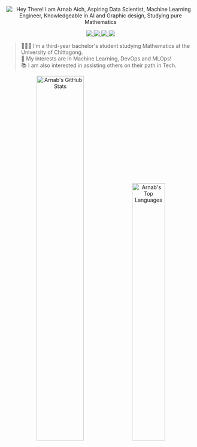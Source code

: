 <!-- Arnab Aich -->

<p align="center" height="300px">
  <img src="https://komarev.com/ghpvc/?username=Arnabtheaich&label=Profile%20views&color=0e75b6&style=for-the-badge" alt="Hey There! I am Arnab Aich, Aspiring Data Scientist, Machine Learning Engineer, Knowledgeable in AI and Graphic design, Studying pure Mathematics" />
<p/>

<p align="center">
  <a href="https://linkedin.com/in/arnabtheaich">
    <img src="https://img.shields.io/badge/LinkedIn-blue?style=for-the-badge&logo=linkedin"/>
  </a>
  <a href="mailto:your@email.com">
    <img src="https://img.shields.io/badge/Gmail-red?style=for-the-badge&logo=gmail"/>
  </a>
  <a href="https://twitter.com/yourhandle">
    <img src="https://img.shields.io/badge/Twitter-black?style=for-the-badge&logo=twitter"/>
  </a>
  <a href="https://arnabtheaich.hashnode.dev">
    <img src="https://img.shields.io/badge/Blog-111111?style=for-the-badge&logo=hashnode"/>
  </a>
</p>

> 👨🏻‍💻 I’m a third-year bachelor's student studying Mathematics at the University of Chittagong.  
> 🔬 My interests are in Machine Learning, DevOps and MLOps!  
> 📚 I am also interested in assisting others on their path in Tech.

<div align="center">

<img src="https://github-readme-stats.vercel.app/api?username=Arnabtheaich&show_icons=true&theme=transparent" alt="Arnab's GitHub Stats" width="50%"/>

<img src="https://github-readme-stats.vercel.app/api/top-langs/?username=Arnabtheaich&layout=compact&theme=transparent" alt="Arnab's Top Languages" width="42%"/>

</div>
